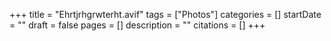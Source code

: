 +++
title = "Ehrtjrhgrwterht.avif"
tags = ["Photos"]
categories = []
startDate = ""
draft = false
pages = []
description = ""
citations = []
+++
